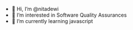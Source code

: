 - 👋 Hi, I’m @nitadewi
- 👀 I’m interested in Software Quality Assurances
- 🌱 I’m currently learning javascript


<!---
nitadewi/nitadewi is a ✨ special ✨ repository because its `README.md` (this file) appears on your GitHub profile.
You can click the Preview link to take a look at your changes.
--->
